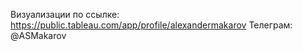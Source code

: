 Визуализации по ссылке: https://public.tableau.com/app/profile/alexandermakarov
Телеграм: @ASMakarov
